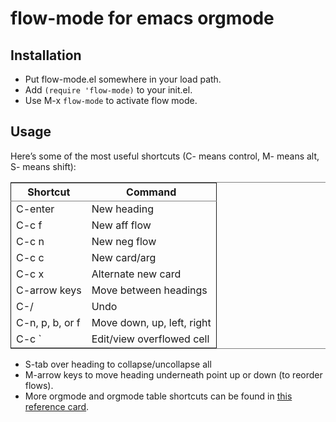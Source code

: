 flow-mode for emacs orgmode
===========================
Installation
------------
- Put flow-mode.el somewhere in your load path.
- Add ```(require 'flow-mode)``` to your init.el.
- Use M-x ```flow-mode``` to activate flow mode.

Usage
-----
Here’s some of the most useful shortcuts (C- means control, M- means alt, S- means shift):

<table border="2" cellspacing="0" cellpadding="6" rules="groups" frame="hsides">
<colgroup><col class="left" /><col class="left" />
</colgroup>
<thead>
<tr><th scope="col" class="left">Shortcut</th><th scope="col" class="left">Command</th></tr>
</thead>
<tbody>
<tr><td class="left">C-enter</td><td class="left">New heading</td></tr>
<tr><td class="left">C-c f</td><td class="left">New aff flow</td></tr>
<tr><td class="left">C-c n</td><td class="left">New neg flow</td></tr>
<tr><td class="left">C-c c</td><td class="left">New card/arg</td></tr>
<tr><td class="left">C-c x</td><td class="left">Alternate new card</td></tr>
<tr><td class="left">C-arrow keys</td><td class="left">Move between headings</td></tr>
<tr><td class="left">C-/</td><td class="left">Undo</td></tr>
<tr><td class="left">C-n, p, b, or f</td><td class="left">Move down, up, left, right</td></tr>
<tr><td class="left">C-c `</td><td class="left">Edit/view overflowed cell</td></tr>
</tbody>
</table>

<!-- | Shortcut        | Command                    | -->
<!-- |-----------------+----------------------------| -->
<!-- | C-enter         | New heading                | -->
<!-- | C-c f           | New aff flow               | -->
<!-- | C-c n           | New neg flow               | -->
<!-- | C-c c           | New card/arg               | -->
<!-- | C-c x           | Alternate new card         | -->
<!-- | C-arrow keys    | Move between headings      | -->
<!-- | C-/             | Undo                       | -->
<!-- | C-n, p, b, or f | Move down, up, left, right | -->
<!-- | C-c `           | Edit/view overflowed cell  | -->

- S-tab over heading to collapse/uncollapse all
- M-arrow keys to move heading underneath point up or down (to reorder flows).
- More orgmode and orgmode table shortcuts can be found in [this reference card](http://orgmode.org/orgcard.pdf).
